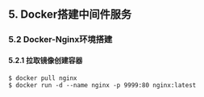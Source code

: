 ## 5. Docker搭建中间件服务
### 5.2 Docker-Nginx环境搭建
#### 5.2.1 拉取镜像创建容器

```shell
$ docker pull nginx
$ docker run -d --name nginx -p 9999:80 nginx:latest
```
